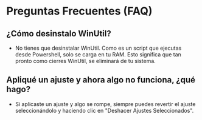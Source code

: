 # Preguntas Frecuentes (FAQ)

## ¿Cómo desinstalo WinUtil?
*   No tienes que desinstalar WinUtil. Como es un script que ejecutas desde Powershell, solo se carga en tu RAM. Esto significa que tan pronto como cierres WinUtil, se eliminará de tu sistema.

## Apliqué un ajuste y ahora algo no funciona, ¿qué hago?
*   Si aplicaste un ajuste y algo se rompe, siempre puedes revertir el ajuste seleccionándolo y haciendo clic en "Deshacer Ajustes Seleccionados".
